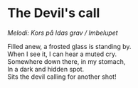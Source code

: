 # The Devil's call
*Melodi: Kors på Idas grav / Imbelupet*

Filled anew, a frosted glass is standing by.  
When I see it, I can hear a muted cry.  
Somewhere down there, in my stomach,  
In a dark and hidden spot.  
Sits the devil calling for another shot!  